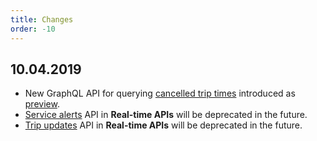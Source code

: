 ```yaml
---
title: Changes
order: -10
---
```


## 10.04.2019

 - New GraphQL API for querying [cancelled trip times](../apis/1-routing-api/preview/cancelled-triptimes/) introduced as [preview](../apis/1-routing-api/preview/).
 - [Service alerts](../apis/4-realtime-api/service-alerts/) API in **Real-time APIs** will be deprecated in the future.
 - [Trip updates](../apis/4-realtime-api/trip-updates/) API in **Real-time APIs** will be deprecated in the future.
